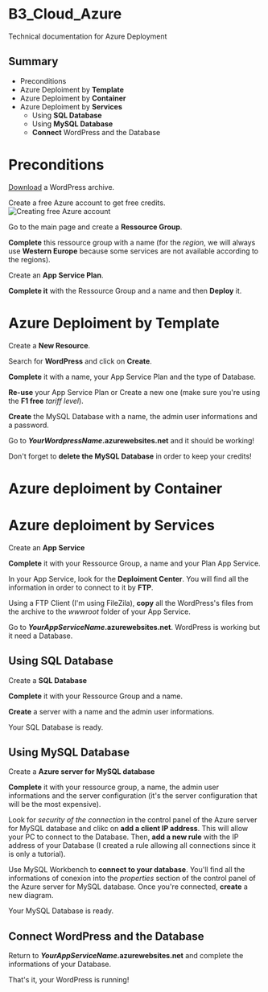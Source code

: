 # B3_Cloud_Azure
Technical documentation for Azure Deployment

## Summary
- Preconditions
- Azure Deploiment by **Template**
- Azure Deploiment by **Container**
- Azure Deploiment by **Services**
  - Using **SQL Database**
  - Using **MySQL Database**
  - **Connect** WordPress and the Database

# Preconditions
[Download](https://fr.wordpress.org/download/) a WordPress archive.

Create a free Azure account to get free credits.
![Creating free Azure account](https://uskinned.net/media/1331/02.jpg)

Go to the main page and create a **Ressource Group**.

**Complete** this ressource group with a name (for the *region*, we will always use **Western Europe** because some services are not available according to the regions).

Create an **App Service Plan**.

**Complete it** with the Ressource Group and a name and then **Deploy** it.

# Azure Deploiment by Template
Create a **New Resource**.

Search for **WordPress** and click on **Create**.

**Complete** it with a name, your App Service Plan and the type of Database.

**Re-use** your App Service Plan or Create a new one (make sure you're using the **F1 free** *tariff level*).

**Create** the MySQL Database with a name, the admin user informations and a password.

Go to ***YourWordpressName*.azurewebsites.net** and it should be working!

Don't forget to **delete the MySQL Database** in order to keep your credits!

# Azure deploiment by Container

# Azure deploiment by Services

Create an **App Service**

**Complete** it with your Ressource Group, a name and your Plan App Service.

In your App Service, look for the **Deploiment Center**. You will find all the information in order to connect to it by **FTP**.

Using a FTP Client (I'm using FileZila), **copy** all the WordPress's files from the archive to the *wwwroot* folder of your App Service.

Go to ***YourAppServiceName*.azurewebsites.net**. WordPress is working but it need a Database.

## Using SQL Database

Create a **SQL Database**

**Complete** it with your Ressource Group and a name.

**Create** a server with a name and the admin user informations.

Your SQL Database is ready.

## Using MySQL Database

Create a **Azure server for MySQL database**

**Complete** it with your ressource group, a name, the admin user informations and the server configuration (it's the server configuration that will be the most expensive).

Look for *security of the connection* in the control panel of the Azure server for MySQL database and clikc on **add a client IP address**. This will allow your PC to connect to the Database. Then, **add a new rule** with the IP address of your Database (I created a rule allowing all connections since it is only a tutorial).

Use MySQL Workbench to **connect to your database**. You'll find all the informations of conexion into the *properties* section of the control panel of the Azure server for MySQL database. Once you're connected, **create** a new diagram.

Your MySQL Database is ready.

## Connect WordPress and the Database

Return to ***YourAppServiceName*.azurewebsites.net** and complete the informations of your Database.

That's it, your WordPress is running!
